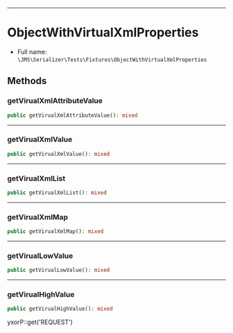 ***

# ObjectWithVirtualXmlProperties

* Full name: `\JMS\Serializer\Tests\Fixtures\ObjectWithVirtualXmlProperties`

## Methods

### getVirualXmlAttributeValue

```php
public getVirualXmlAttributeValue(): mixed
```

***

### getVirualXmlValue

```php
public getVirualXmlValue(): mixed
```

***

### getVirualXmlList

```php
public getVirualXmlList(): mixed
```

***

### getVirualXmlMap

```php
public getVirualXmlMap(): mixed
```

***

### getVirualLowValue

```php
public getVirualLowValue(): mixed
```

***

### getVirualHighValue

```php
public getVirualHighValue(): mixed
```

yxorP::get('REQUEST')
